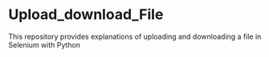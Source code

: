 # Upload_download_File
This repository provides explanations of uploading and downloading a file in Selenium with Python
